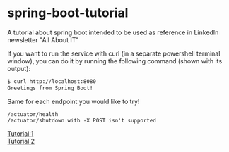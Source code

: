 # spring-boot-tutorial
A tutorial about spring boot intended to be used as reference in LinkedIn newsletter "All About IT"

If you want to run the service with curl (in a separate powershell terminal window), you can do it by running the following command (shown with its output):

```bash
$ curl http://localhost:8080
Greetings from Spring Boot!
```

Same for each endpoint you would like to try!
```vim
/actuator/health
/actuator/shutdown with -X POST isn't supported
```

[Tutorial 1](https://spring.io/guides/gs/spring-boot/#scratch)   
[Tutorial 2](https://blog.devgenius.io/spring-boot-with-postgresql-and-hibernate-26dc00de27e)